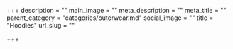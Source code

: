 +++
description = ""
main_image = ""
meta_description = ""
meta_title = ""
parent_category = "categories/outerwear.md"
social_image = ""
title = "Hoodies"
url_slug = ""

+++
